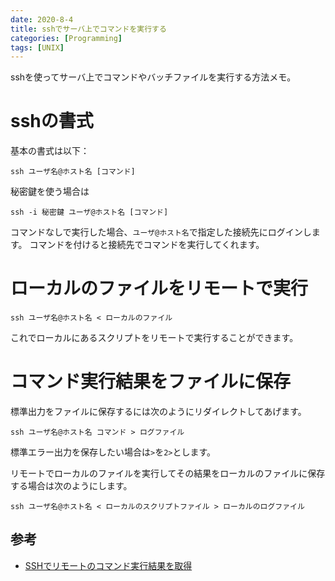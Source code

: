 ```yaml
---
date: 2020-8-4
title: sshでサーバ上でコマンドを実行する
categories: [Programming]
tags: [UNIX]
---
```


sshを使ってサーバ上でコマンドやバッチファイルを実行する方法メモ。

<!--more-->

# sshの書式

基本の書式は以下：

```
ssh ユーザ名@ホスト名 [コマンド]
```

秘密鍵を使う場合は

```
ssh -i 秘密鍵 ユーザ@ホスト名 [コマンド]
```


コマンドなしで実行した場合、`ユーザ@ホスト名`で指定した接続先にログインします。
コマンドを付けると接続先でコマンドを実行してくれます。

# ローカルのファイルをリモートで実行

```
ssh ユーザ名@ホスト名 < ローカルのファイル
```

これでローカルにあるスクリプトをリモートで実行することができます。

# コマンド実行結果をファイルに保存

標準出力をファイルに保存するには次のようにリダイレクトしてあげます。

```
ssh ユーザ名@ホスト名 コマンド > ログファイル
```

標準エラー出力を保存したい場合は`>`を`2>`とします。

リモートでローカルのファイルを実行してその結果をローカルのファイルに保存する場合は次のようにします。

```
ssh ユーザ名@ホスト名 < ローカルのスクリプトファイル > ローカルのログファイル
```

## 参考

- [SSHでリモートのコマンド実行結果を取得](http://www.ajisaba.net/sh/ssh_remote.html)
